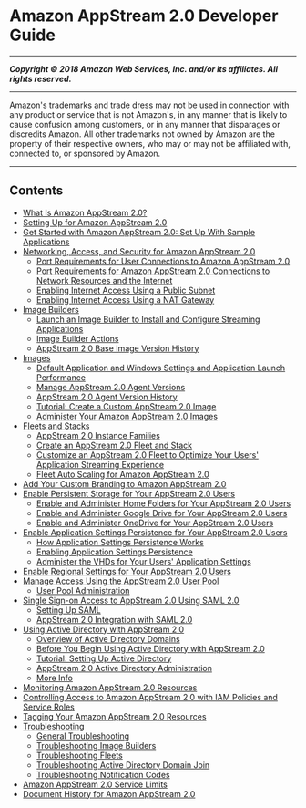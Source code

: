 # Amazon AppStream 2.0 Developer Guide

-----
*****Copyright &copy; 2018 Amazon Web Services, Inc. and/or its affiliates. All rights reserved.*****

-----
Amazon's trademarks and trade dress may not be used in 
     connection with any product or service that is not Amazon's, 
     in any manner that is likely to cause confusion among customers, 
     or in any manner that disparages or discredits Amazon. All other 
     trademarks not owned by Amazon are the property of their respective
     owners, who may or may not be affiliated with, connected to, or 
     sponsored by Amazon.

-----
## Contents
+ [What Is Amazon AppStream 2.0?](what-is-appstream.md)
+ [Setting Up for Amazon AppStream 2.0](setting-up.md)
+ [Get Started with Amazon AppStream 2.0: Set Up With Sample Applications](getting-started.md)
+ [Networking, Access, and Security for Amazon AppStream 2.0](managing-network.md)
   + [Port Requirements for User Connections to Amazon AppStream 2.0](appstream2-port-requirements-users.md)
   + [Port Requirements for Amazon AppStream 2.0 Connections to Network Resources and the Internet](appstream2-port-requirements-appstream2.md)
   + [Enabling Internet Access Using a Public Subnet](managing-network-internet-default.md)
   + [Enabling Internet Access Using a NAT Gateway](managing-network-internet-manual.md)
+ [Image Builders](managing-image-builders.md)
   + [Launch an Image Builder to Install and Configure Streaming Applications](tutorial-image-builder-create.md)
   + [Image Builder Actions](managing-image-builders-actions.md)
   + [AppStream 2.0 Base Image Version History](base-image-version-history.md)
+ [Images](managing-images.md)
   + [Default Application and Windows Settings and Application Launch Performance](customizing-appstream-images.md)
   + [Manage AppStream 2.0 Agent Versions](base-images-agent.md)
   + [AppStream 2.0 Agent Version History](agent-software-versions.md)
   + [Tutorial: Create a Custom AppStream 2.0 Image](tutorial-image-builder.md)
   + [Administer Your Amazon AppStream 2.0 Images](administer-images.md)
+ [Fleets and Stacks](managing-stacks-fleets.md)
   + [AppStream 2.0 Instance Families](instance-types.md)
   + [Create an AppStream 2.0 Fleet and Stack](set-up-stacks-fleets.md)
   + [Customize an AppStream 2.0 Fleet to Optimize Your Users' Application Streaming Experience](customize-fleets.md)
   + [Fleet Auto Scaling for Amazon AppStream 2.0](autoscaling.md)
+ [Add Your Custom Branding to Amazon AppStream 2.0](branding.md)
+ [Enable Persistent Storage for Your AppStream 2.0 Users](persistent-storage.md)
   + [Enable and Administer Home Folders for Your AppStream 2.0 Users](home-folders.md)
   + [Enable and Administer Google Drive for Your AppStream 2.0 Users](google-drive.md)
   + [Enable and Administer OneDrive for Your AppStream 2.0 Users](onedrive.md)
+ [Enable Application Settings Persistence for Your AppStream 2.0 Users](app-settings-persistence.md)
   + [How Application Settings Persistence Works](how-it-works-app-settings-persistence.md)
   + [Enabling Application Settings Persistence](enabling-app-settings-persistence.md)
   + [Administer the VHDs for Your Users' Application Settings](administer-app-settings-vhds.md)
+ [Enable Regional Settings for Your AppStream 2.0 Users](regional-settings.md)
+ [Manage Access Using the AppStream 2.0 User Pool](user-pool.md)
   + [User Pool Administration](user-pool-admin.md)
+ [Single Sign-on Access to AppStream 2.0 Using SAML 2.0](external-identity-providers.md)
   + [Setting Up SAML](external-identity-providers-setting-up-saml.md)
   + [AppStream 2.0 Integration with SAML 2.0](external-identity-providers-further-info.md)
+ [Using Active Directory with AppStream 2.0](active-directory.md)
   + [Overview of Active Directory Domains](active-directory-overview.md)
   + [Before You Begin Using Active Directory with AppStream 2.0](active-directory-prerequisites.md)
   + [Tutorial: Setting Up Active Directory](active-directory-directory-setup.md)
   + [AppStream 2.0 Active Directory Administration](active-directory-admin.md)
   + [More Info](active-directory-more-info.md)
+ [Monitoring Amazon AppStream 2.0 Resources](monitoring.md)
+ [Controlling Access to Amazon AppStream 2.0 with IAM Policies and Service Roles](controlling-access.md)
+ [Tagging Your Amazon AppStream 2.0 Resources](tagging-basic.md)
+ [Troubleshooting](troubleshooting.md)
   + [General Troubleshooting](troubleshooting-general.md)
   + [Troubleshooting Image Builders](troubleshooting-image-builder.md)
   + [Troubleshooting Fleets](troubleshooting-fleets.md)
   + [Troubleshooting Active Directory Domain Join](troubleshooting-active-directory.md)
   + [Troubleshooting Notification Codes](troubleshooting-notification-codes.md)
+ [Amazon AppStream 2.0 Service Limits](limits.md)
+ [Document History for Amazon AppStream 2.0](doc-history.md)